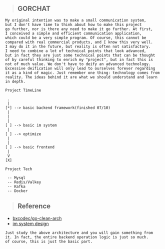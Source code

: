 > ## GORCHAT

```
My original intention was to make a small communication system,
but I don't have time to think about how to make this project 
go further, nor is there any need to make it go further. At first, 
I conceived a simple and efficient communication application, 
which could be a very simple program. Of course, this cannot be 
compared with real commercial products, and I know this very well. 
I may do it in the future, but reality is often not satisfactory. 
I need to combine a lot of technical points that look advanced, 
but in fact they are just some technical points that can be thought 
of by careful thinking to enrich my "project", but in fact this is 
not of much value. We don't have to deify an advanced technology. 
Excessive deification will only lead to ourselves forever regarding 
it as a kind of magic. Just remember one thing: technology comes from 
reality. The ideas behind it are what we should understand and learn 
in depth.
```

```
Project TimeLine

 .
 |
[*] --> basic backend framework(finished 07/10)
 |
 |
 |
[ ] --> basic im system
 |
[ ] --> optimize
 |
 |
[ ] --> basic frontend
 |
 V
[X]

Project Tech

 -- Mysql 
 -- Redis/Valkey
 -- Kafka
 -- Docker
```

> ## Reference

- [bxcodec/go-clean-arch](https://github.com/bxcodec/go-clean-arch)
- [im system design](https://help.aliyun.com/zh/tablestore/use-cases/message-system-in-the-modern-im-system/?spm=a2c4g.11186623.help-menu-27278.d_5_4_3.14f5251ca1efmC)

```
Just study the above architecture and you will gain something from 
it. In fact, the entire backend operation logic is just so much. 
of course, this is just the basic part.
```